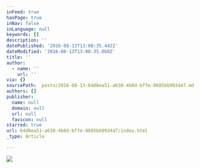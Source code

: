 ```yaml
---
inFeed: true
hasPage: true
inNav: false
inLanguage: null
keywords: []
description: ''
datePublished: '2016-08-13T13:08:35.442Z'
dateModified: '2016-08-13T13:08:35.068Z'
title: ''
author:
  - name: ''
    url: ''
via: {}
sourcePath: _posts/2016-08-13-64d8ea51-a630-4b0d-bffe-0885bb993447.md
authors: []
publisher:
  name: null
  domain: null
  url: null
  favicon: null
starred: true
url: 64d8ea51-a630-4b0d-bffe-0885bb993447/index.html
_type: Article

---
```

![](https://the-grid-user-content.s3-us-west-2.amazonaws.com/2babdb5a-9f9b-480b-8156-db8a0b7e4bb8.jpg)